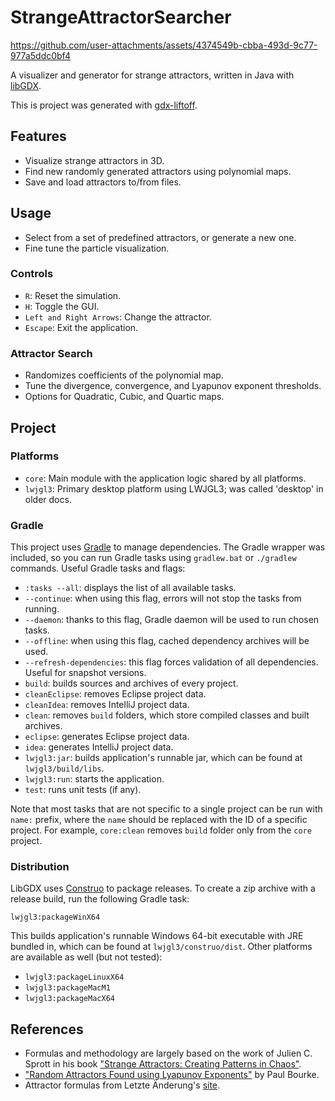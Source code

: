 # StrangeAttractorSearcher

https://github.com/user-attachments/assets/4374549b-cbba-493d-9c77-977a5ddc0bf4

A visualizer and generator for strange attractors, written in Java with [libGDX](https://libgdx.com/).

This is project was generated with [gdx-liftoff](https://github.com/libgdx/gdx-liftoff).

## Features

- Visualize strange attractors in 3D.
- Find new randomly generated attractors using polynomial maps.
- Save and load attractors to/from files.

## Usage

- Select from a set of predefined attractors, or generate a new one.
- Fine tune the particle visualization.

### Controls

- `R`: Reset the simulation.
- `H`: Toggle the GUI.
- `Left and Right Arrows`: Change the attractor.
- `Escape`: Exit the application.

### Attractor Search

- Randomizes coefficients of the polynomial map.
- Tune the divergence, convergence, and Lyapunov exponent thresholds.
- Options for Quadratic, Cubic, and Quartic maps.

## Project

### Platforms

- `core`: Main module with the application logic shared by all platforms.
- `lwjgl3`: Primary desktop platform using LWJGL3; was called 'desktop' in older docs.

### Gradle

This project uses [Gradle](https://gradle.org/) to manage dependencies.
The Gradle wrapper was included, so you can run Gradle tasks using `gradlew.bat` or `./gradlew` commands.
Useful Gradle tasks and flags:

- `:tasks --all`: displays the list of all available tasks.
- `--continue`: when using this flag, errors will not stop the tasks from running.
- `--daemon`: thanks to this flag, Gradle daemon will be used to run chosen tasks.
- `--offline`: when using this flag, cached dependency archives will be used.
- `--refresh-dependencies`: this flag forces validation of all dependencies. Useful for snapshot versions.
- `build`: builds sources and archives of every project.
- `cleanEclipse`: removes Eclipse project data.
- `cleanIdea`: removes IntelliJ project data.
- `clean`: removes `build` folders, which store compiled classes and built archives.
- `eclipse`: generates Eclipse project data.
- `idea`: generates IntelliJ project data.
- `lwjgl3:jar`: builds application's runnable jar, which can be found at `lwjgl3/build/libs`.
- `lwjgl3:run`: starts the application.
- `test`: runs unit tests (if any).

Note that most tasks that are not specific to a single project can be run with `name:` prefix, where the `name` should be replaced with the ID of a specific project.
For example, `core:clean` removes `build` folder only from the `core` project.


### Distribution

LibGDX uses [Construo](https://github.com/fourlastor-alexandria/construo) to package releases.
To create a zip archive with a release build, run the following Gradle task:

`lwjgl3:packageWinX64`

This builds application's runnable Windows 64-bit executable with JRE bundled in, which can be found at `lwjgl3/construo/dist`. Other platforms are available as well (but not tested):

- `lwjgl3:packageLinuxX64`
- `lwjgl3:packageMacM1`
- `lwjgl3:packageMacX64`

## References

- Formulas and methodology are largely based on the work of Julien C. Sprott in his book ["Strange Attractors: Creating Patterns in Chaos"](https://sprott.physics.wisc.edu/fractals/booktext/SABOOK.PDF).
- ["Random Attractors Found using Lyapunov Exponents"](https://paulbourke.net/fractals/lyapunov/) by Paul Bourke.
- Attractor formulas from Letzte Änderung's [site](http://www.3d-meier.de/tut19/Seite0.html).

